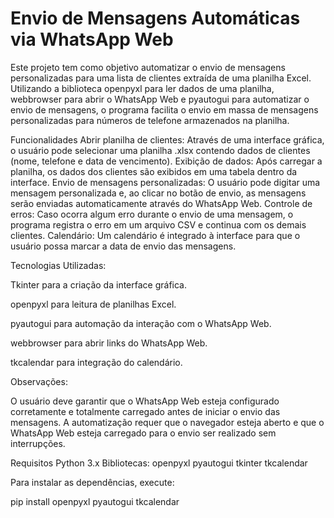 # Envio de Mensagens Automáticas via WhatsApp Web
Este projeto tem como objetivo automatizar o envio de mensagens personalizadas para uma lista de clientes extraída de uma planilha Excel. Utilizando a biblioteca openpyxl para ler dados de uma planilha, webbrowser para abrir o WhatsApp Web e pyautogui para automatizar o envio de mensagens, o programa facilita o envio em massa de mensagens personalizadas para números de telefone armazenados na planilha.

Funcionalidades
Abrir planilha de clientes: Através de uma interface gráfica, o usuário pode selecionar uma planilha .xlsx contendo dados de clientes (nome, telefone e data de vencimento).
Exibição de dados: Após carregar a planilha, os dados dos clientes são exibidos em uma tabela dentro da interface.
Envio de mensagens personalizadas: O usuário pode digitar uma mensagem personalizada e, ao clicar no botão de envio, as mensagens serão enviadas automaticamente através do WhatsApp Web.
Controle de erros: Caso ocorra algum erro durante o envio de uma mensagem, o programa registra o erro em um arquivo CSV e continua com os demais clientes.
Calendário: Um calendário é integrado à interface para que o usuário possa marcar a data de envio das mensagens.

Tecnologias Utilizadas:

Tkinter para a criação da interface gráfica.

openpyxl para leitura de planilhas Excel.

pyautogui para automação da interação com o WhatsApp Web.

webbrowser para abrir links do WhatsApp Web.

tkcalendar para integração do calendário.

Observações:

O usuário deve garantir que o WhatsApp Web esteja configurado corretamente e totalmente carregado antes de iniciar o envio das mensagens.
A automatização requer que o navegador esteja aberto e que o WhatsApp Web esteja carregado para o envio ser realizado sem interrupções.

Requisitos
Python 3.x
Bibliotecas:
openpyxl
pyautogui
tkinter
tkcalendar

Para instalar as dependências, execute:

pip install openpyxl pyautogui tkcalendar
